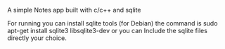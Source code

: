 A simple Notes app built with c/c++ and sqlite

For running you can install sqlite tools (for Debian) the command is sudo apt-get install sqlite3 libsqlite3-dev or you can Include the sqlite files directly your choice.
